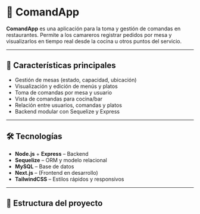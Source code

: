 # 🧾 ComandApp

**ComandApp** es una aplicación para la toma y gestión de comandas en restaurantes. Permite a los camareros registrar pedidos por mesa y visualizarlos en tiempo real desde la cocina u otros puntos del servicio.

---

## 🚀 Características principales

* Gestión de mesas (estado, capacidad, ubicación)
* Visualización y edición de menús y platos
* Toma de comandas por mesa y usuario
* Vista de comandas para cocina/bar
* Relación entre usuarios, comandas y platos
* Backend modular con Sequelize y Express

---

## 🛠️ Tecnologías

* **Node.js** + **Express** – Backend
* **Sequelize** – ORM y modelo relacional
* **MySQL** – Base de datos
* **Next.js** – (Frontend en desarrollo)
* **TailwindCSS** – Estilos rápidos y responsivos

---

## 📁 Estructura del proyecto
